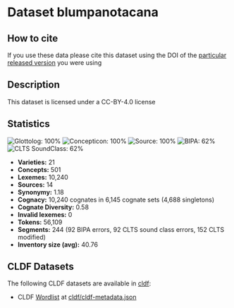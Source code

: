 # Dataset blumpanotacana

## How to cite

If you use these data please cite
this dataset using the DOI of the [particular released version](../../releases/) you were using

## Description


This dataset is licensed under a CC-BY-4.0 license

## Statistics


![Glottolog: 100%](https://img.shields.io/badge/Glottolog-100%25-brightgreen.svg "Glottolog: 100%")
![Concepticon: 100%](https://img.shields.io/badge/Concepticon-100%25-brightgreen.svg "Concepticon: 100%")
![Source: 100%](https://img.shields.io/badge/Source-100%25-brightgreen.svg "Source: 100%")
![BIPA: 62%](https://img.shields.io/badge/BIPA-62%25-orange.svg "BIPA: 62%")
![CLTS SoundClass: 62%](https://img.shields.io/badge/CLTS%20SoundClass-62%25-orange.svg "CLTS SoundClass: 62%")

- **Varieties:** 21
- **Concepts:** 501
- **Lexemes:** 10,240
- **Sources:** 14
- **Synonymy:** 1.18
- **Cognacy:** 10,240 cognates in 6,145 cognate sets (4,688 singletons)
- **Cognate Diversity:** 0.58
- **Invalid lexemes:** 0
- **Tokens:** 56,109
- **Segments:** 244 (92 BIPA errors, 92 CLTS sound class errors, 152 CLTS modified)
- **Inventory size (avg):** 40.76

## CLDF Datasets

The following CLDF datasets are available in [cldf](cldf):

- CLDF [Wordlist](https://github.com/cldf/cldf/tree/master/modules/Wordlist) at [cldf/cldf-metadata.json](cldf/cldf-metadata.json)